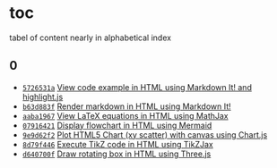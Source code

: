 # toc
tabel of content nearly in alphabetical index


## 0
+ [`5726531a`](https://rawcdn.githack.com/dudung/html-js-libs/5726531a/src/0000.html) [View code example in HTML using Markdown It! and highlight.js](0000.html)  [](https://rawcdn.githack.com/dudung/html-js-libs/e3878725cb83c63fcdd616f684f9047f9a47eadb/src/0000.html) 
+ [`b63d883f`](https://rawcdn.githack.com/dudung/html-js-libs/b63d883f/src/0001.html) [Render markdown in HTML using Markdown It!](0001.html)
+ [`aaba1967`](https://rawcdn.githack.com/dudung/html-js-libs/aaba1967/src/0002.html) [View LaTeX equations in HTML using MathJax](0002.html)
+ [`07916421`](https://rawcdn.githack.com/dudung/html-js-libs/07916421/src/0003.html) [Display flowchart in HTML using Mermaid](0003.html)
+ [`9e9d62f2`](https://rawcdn.githack.com/dudung/html-js-libs/9e9d62f2/src/0004.html) [Plot HTML5 Chart (xy scatter) with canvas using Chart.js](0004.html)
+ [`8d79f446`](https://rawcdn.githack.com/dudung/html-js-libs/8d79f446/src/0005.html) [Execute TikZ code in HTML using TikZJax](0005.html)
+ [`d640700f`](https://rawcdn.githack.com/dudung/html-js-libs/d640700f/src/0006.html) [Draw  rotating box in HTML using Three.js](0006.html)

